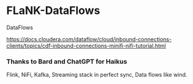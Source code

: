 # FLaNK-DataFlows
DataFlows


https://docs.cloudera.com/dataflow/cloud/inbound-connections-clients/topics/cdf-inbound-connections-minifi-nifi-tutorial.html

### Thanks to Bard and ChatGPT for Haikus

Flink, NiFi, Kafka, 
Streaming stack in perfect sync, 
Data flows like wind.


